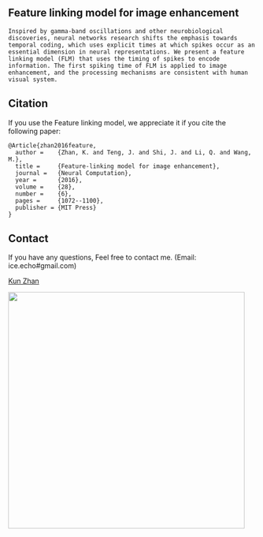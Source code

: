 ## Feature linking model for image enhancement

```
Inspired by gamma-band oscillations and other neurobiological discoveries, neural networks research shifts the emphasis towards temporal coding, which uses explicit times at which spikes occur as an essential dimension in neural representations. We present a feature linking model (FLM) that uses the timing of spikes to encode information. The first spiking time of FLM is applied to image enhancement, and the processing mechanisms are consistent with human visual system.

```
## Citation
If you use the Feature linking model, we appreciate it if you cite the following paper:
```
@Article{zhan2016feature,
  author =    {Zhan, K. and Teng, J. and Shi, J. and Li, Q. and Wang, M.},
  title =     {Feature-linking model for image enhancement},
  journal =   {Neural Computation},
  year =      {2016},
  volume =    {28},
  number =    {6},
  pages =     {1072--1100},
  publisher = {MIT Press}
}
```

## Contact
If you have any questions, Feel free to contact me. (Email: ice.echo#gmail.com)

[Kun Zhan](http://www.escience.cn/people/kzhan)


<img src="https://www.mitpressjournals.org/na101/home/literatum/publisher/mit/journals/content/neco/2016/neco.2016.28.issue-6/neco.2016.28.issue-6/20160531/neco.2016.28.issue-6.cover.jpg" width="480">
